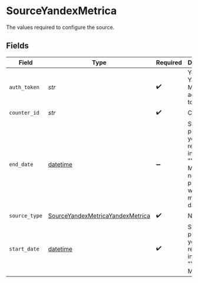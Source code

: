 # SourceYandexMetrica

The values required to configure the source.


## Fields

| Field                                                                                                                 | Type                                                                                                                  | Required                                                                                                              | Description                                                                                                           | Example                                                                                                               |
| --------------------------------------------------------------------------------------------------------------------- | --------------------------------------------------------------------------------------------------------------------- | --------------------------------------------------------------------------------------------------------------------- | --------------------------------------------------------------------------------------------------------------------- | --------------------------------------------------------------------------------------------------------------------- |
| `auth_token`                                                                                                          | *str*                                                                                                                 | :heavy_check_mark:                                                                                                    | Your Yandex Metrica API access token                                                                                  |                                                                                                                       |
| `counter_id`                                                                                                          | *str*                                                                                                                 | :heavy_check_mark:                                                                                                    | Counter ID                                                                                                            |                                                                                                                       |
| `end_date`                                                                                                            | [datetime](https://docs.python.org/3/library/datetime.html#datetime-objects)                                          | :heavy_minus_sign:                                                                                                    | Starting point for your data replication, in format of "YYYY-MM-DD". If not provided will sync till most recent date. | 2022-01-01                                                                                                            |
| `source_type`                                                                                                         | [SourceYandexMetricaYandexMetrica](../../models/shared/sourceyandexmetricayandexmetrica.md)                           | :heavy_check_mark:                                                                                                    | N/A                                                                                                                   |                                                                                                                       |
| `start_date`                                                                                                          | [datetime](https://docs.python.org/3/library/datetime.html#datetime-objects)                                          | :heavy_check_mark:                                                                                                    | Starting point for your data replication, in format of "YYYY-MM-DD".                                                  | 2022-01-01                                                                                                            |